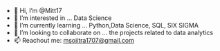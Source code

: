 - 👋 Hi, I’m @Mitt17
- 👀 I’m interested in ... Data Science
- 🌱 I’m currently learning ... Python,Data Science, SQL, SIX SIGMA
- 💞️ I’m looking to collaborate on ... the projects related to data analytics
- 📫 Reachout me: msojitra1707@gmail.com

<!---
Mitt17/Mitt17 is a ✨ special ✨ repository because its `README.md` (this file) appears on your GitHub profile.
You can click the Preview link to take a look at your changes.
--->
